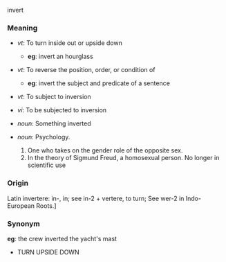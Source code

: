 invert
### Meaning
+ _vt_: To turn inside out or upside down
    + __eg__: invert an hourglass
+ _vt_: To reverse the position, order, or condition of
    + __eg__: invert the subject and predicate of a sentence
+ _vt_: To subject to inversion
+ _vi_: To be subjected to inversion

+ _noun_: Something inverted
+ _noun_: Psychology.
   1. One who takes on the gender role of the opposite sex.
   2. In the theory of Sigmund Freud, a homosexual person. No longer in scientific use

### Origin

Latin invertere: in-, in; see in-2 + vertere, to turn; See wer-2 in Indo-European Roots.]

### Synonym

__eg__: the crew inverted the yacht's mast

+ TURN UPSIDE DOWN



